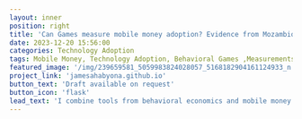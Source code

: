 ```yaml
---
layout: inner
position: right
title: 'Can Games measure mobile money adoption? Evidence from Mozambique'
date: 2023-12-20 15:56:00
categories: Technology Adoption
tags: Mobile Money, Technology Adoption, Behavioral Games ,Measurements, Mozambique
featured_image: '/img/239659581_5059983824028057_5168182904161124933_n.jpg'
project_link: 'jamesahabyona.github.io'
button_text: 'Draft available on request'
button_icon: 'flask'
lead_text: 'I combine tools from behavioral economics and mobile money transaction data to test a novel method for measuring mobile money adoption.' 
---
```

